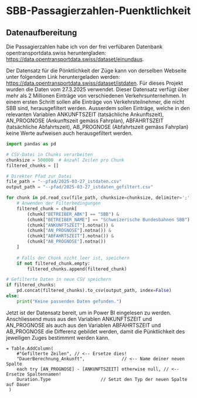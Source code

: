 # SBB-Passagierzahlen-Puenktlichkeit

## Datenaufbereitung

Die Passagierzahlen habe ich von der frei verfübaren Datenbank opentransportdata.swiss heruntergladen: https://data.opentransportdata.swiss/dataset/einundaus.

Der Datensatz für die Pönktlichkeit der Züge kann von derselben Webseite unter folgendem Link heruntergeladen werden: https://data.opentransportdata.swiss/dataset/istdaten. Für dieses Projekt wurden die Daten vom 27.3.2025 verwendet.
Dieser Datensatz verfügt über mehr als 2 Millionen Einträge von verschiedenen Verkehrsunternehmen. In einem ersten Schritt sollen alle Einträge von Verkehrsteilnehmer, die nicht SBB sind, herausgefiltert werden. Ausserdem sollen Einträge, welche in den relevanten Variablen ANKUNFTSZEIT (tatsächliche Ankunftszeit), AN_PROGNOSE (Ankunftszeit gemäss Fahrplan), ABFAHRTSZEIT (tatsächliche Abfahrtszeit), AB_PROGNOSE (Abfahrtszeit gemäss Fahrplan) keine Werte aufweisen auch herausgefiltert werden. 

```python
import pandas as pd

# CSV-Datei in Chunks verarbeiten
chunksize = 500000  # Anzahl Zeilen pro Chunk
filtered_chunks = []

# Direkter Pfad zur Datei
file_path = "--pfad/2025-03-27_istdaten.csv"
output_path = "--pfad/2025-03-27_istdaten_gefiltert.csv"

for chunk in pd.read_csv(file_path, chunksize=chunksize, delimiter=';'):
    # Anwenden der Filterbedingungen
    filtered_chunk = chunk[
        (chunk["BETREIBER_ABK"] == "SBB") &
        (chunk["BETREIBER_NAME"] == "Schweizerische Bundesbahnen SBB") &
        (chunk["ANKUNFTSZEIT"].notna()) &
        (chunk["AN_PROGNOSE"].notna()) &
        (chunk["ABFAHRTSZEIT"].notna()) &
        (chunk["AB_PROGNOSE"].notna())
    ]
    
    # Falls der Chunk nicht leer ist, speichern
    if not filtered_chunk.empty:
        filtered_chunks.append(filtered_chunk)

# Gefilterte Daten in neue CSV speichern
if filtered_chunks:
    pd.concat(filtered_chunks).to_csv(output_path, index=False)
else:
    print("Keine passenden Daten gefunden.")
```

Jetzt ist der Datensatz bereit, um in Power BI eingelesen zu werden. Anschliessend muss aus den Variablen ANKUNFTSZEIT und AN_PROGNOSE als auch aus den Variablen ABFAHRTSZEIT und AB_PROGNOSE die Differenz gebildet werden, damit die Pünktlichkeit des jeweiligen Zuges bestimmmt werden kann. 

```powerquer
= Table.AddColumn(
    #"Gefilterte Zeilen", // <-- Ersetze dies!
    "DauerBerechnung_Ankunft",              // <-- Name deiner neuen Spalte
    each try [AN_PROGNOSE] - [ANKUNFTSZEIT] otherwise null, // <-- Ersetze Spaltennamen!
    Duration.Type                   // Setzt den Typ der neuen Spalte auf Dauer
 )
```



